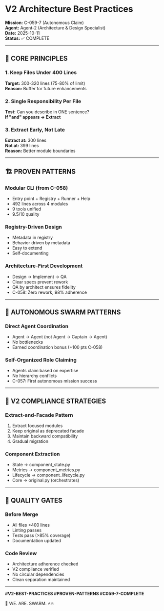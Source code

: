 # V2 Architecture Best Practices
**Mission:** C-059-7 (Autonomous Claim)  
**Agent:** Agent-2 (Architecture & Design Specialist)  
**Date:** 2025-10-11  
**Status:** ✅ COMPLETE

---

## 🎯 CORE PRINCIPLES

### 1. Keep Files Under 400 Lines
**Target:** 300-320 lines (75-80% of limit)  
**Reason:** Buffer for future enhancements

### 2. Single Responsibility Per File
**Test:** Can you describe in ONE sentence?  
**If "and" appears → Extract**

### 3. Extract Early, Not Late
**Extract at:** 300 lines  
**Not at:** 399 lines  
**Reason:** Better module boundaries

---

## 🏗️ PROVEN PATTERNS

### Modular CLI (from C-058)
- Entry point + Registry + Runner + Help
- 492 lines across 4 modules
- 9 tools unified
- 9.5/10 quality

### Registry-Driven Design
- Metadata in registry
- Behavior driven by metadata
- Easy to extend
- Self-documenting

### Architecture-First Development
- Design → Implement → QA
- Clear specs prevent rework
- QA by architect ensures fidelity
- C-058: Zero rework, 98% adherence

---

## 💎 AUTONOMOUS SWARM PATTERNS

### Direct Agent Coordination
- Agent → Agent (not Agent → Captain → Agent)
- No bottlenecks
- Earned coordination bonus (+100 pts C-058)

### Self-Organized Role Claiming
- Agents claim based on expertise
- No hierarchy conflicts
- C-057: First autonomous mission success

---

## 📏 V2 COMPLIANCE STRATEGIES

### Extract-and-Facade Pattern
1. Extract focused modules
2. Keep original as deprecated facade
3. Maintain backward compatibility
4. Gradual migration

### Component Extraction
- State → component_state.py
- Metrics → component_metrics.py
- Lifecycle → component_lifecycle.py
- Core → original.py (orchestrates)

---

## 🎯 QUALITY GATES

### Before Merge
- All files <400 lines
- Linting passes
- Tests pass (>85% coverage)
- Documentation updated

### Code Review
- Architecture adherence checked
- V2 compliance verified
- No circular dependencies
- Clean separation maintained

---

**#V2-BEST-PRACTICES #PROVEN-PATTERNS #C059-7-COMPLETE**

🐝 WE. ARE. SWARM. ⚡️🔥

